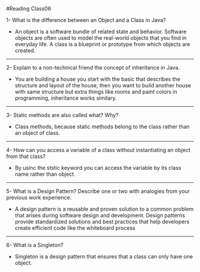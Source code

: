 #Reading Class06


1- What is the difference between an Object and a Class in Java?

- An object is a software bundle of related state and behavior. Software objects are often used to model the real-world objects that you find in everyday life. A class is a blueprint or prototype from which objects are created. 
---
2- Explain to a non-technical friend the concept of inheritance in Java.

- You are building a house you start with the basic that describes the structure and layout of the house, then you want to build another house with same structure but extra things like rooms and paint colors in programming, inheritance works similary.

---
3- Static methods are also called what? Why?

- Class methods, because static methods belong to the class rather than an object of class.

---

4- How can you access a variable of a class without 
instantiating an object from that class?

- By usinc the ststic keyword you can access the variable by its class name rather than object.
---
5- What is a Design Pattern? Describe one or two with analogies from your previous work experience.

- A design pattern is a reusable and proven solution to a common problem that arises during software design and development. Design patterns provide standardized solutions and best practices that help developers create efficient code like the whiteboard process 
---
6- What is a Singleton?

- Singleton is a design pattern that ensures that a class can only have one object.